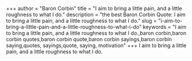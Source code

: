 +++
author = "Baron Corbin"
title = "I aim to bring a little pain, and a little roughness to what I do."
description = "the best Baron Corbin Quote: I aim to bring a little pain, and a little roughness to what I do."
slug = "i-aim-to-bring-a-little-pain-and-a-little-roughness-to-what-i-do"
keywords = "I aim to bring a little pain, and a little roughness to what I do.,baron corbin,baron corbin quotes,baron corbin quote,baron corbin sayings,baron corbin saying,quotes, sayings,quote, saying, motivation"
+++
I aim to bring a little pain, and a little roughness to what I do.
